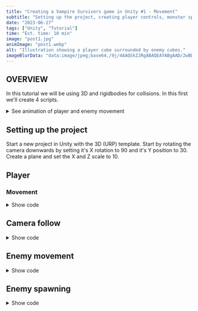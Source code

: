 ```yaml
---
title: "Creating a Vampire Survivors game in Unity #1 - Movement"
subtitle: "Setting up the project, creating player controls, monster spawning and follow behaviour"
date: "2023-06-27"
tags: ["Unity", "Tutorial"]
time: "Est. time: 10 min"
image: "post1.jpg"
animImage: "post1.webp"
alt: "Illustration showing a player cube surrounded by enemy cubes."
imageBlurData: "data:image/jpeg;base64,/9j/4AAQSkZJRgABAQEAYABgAAD/2wBDAAoHBwkHBgoJCAkLCwoMDxkQDw4ODx4WFxIZJCAmJSMgIyIoLTkwKCo2KyIjMkQyNjs9QEBAJjBGS0U+Sjk/QD3/2wBDAQsLCw8NDx0QEB09KSMpPT09PT09PT09PT09PT09PT09PT09PT09PT09PT09PT09PT09PT09PT09PT09PT09PT3/wAARCAAKAAoDASIAAhEBAxEB/8QAFwAAAwEAAAAAAAAAAAAAAAAAAwQFBv/EACMQAAEDAwQCAwAAAAAAAAAAAAECAxEAEiEEBSIxBqEUUWH/xAAUAQEAAAAAAAAAAAAAAAAAAAAE/8QAGhEAAgIDAAAAAAAAAAAAAAAAAQIAEgMEEf/aAAwDAQACEQMRAD8AiM+OaZ3Zhqfmtpfi6xSgIM8RBzkzGPdZ86hLZKC4QU4i7r1RVLUdtacKjfD3Kc4BjP5SikJuPEd/VMdQYfTyOlrHs//Z"
---
```


## OVERVIEW

In this tutorial we will be using 3D and rigidbodies for collisions.
In this first we'll create 4 scripts.

<details>
  <summary>See animation of player and enemy movement</summary>
![alt text](/images/post1.webp "Enemies following the player")
</details>

## Setting up the project

Start a new project in Unity with the 3D (URP) template.
Start by rotating the camera downwards by setting it's X rotation to 90 and it's Y position to 30.
Create a plane and set the X and Z scale to 10.

## Player

### Movement

<details>
  <summary>Show code</summary>

```C#
using System.Collections;
using System.Collections.Generic;
using UnityEngine;

public class PlayerMovement : MonoBehaviour
{
    [SerializeField]private float moveSpeed = 5f;

    void Update()
    {
        float horizontalInput = Input.GetAxis("Horizontal");
        float verticalInput = Input.GetAxis("Vertical");

        Vector3 moveDirection = new Vector3(horizontalInput, 0f, verticalInput).normalized;

        if (moveDirection.magnitude > 0)
        {
            Quaternion targetRotation = Quaternion.LookRotation(moveDirection);
            transform.rotation = targetRotation;
        }

        Vector3 movement = moveDirection * moveSpeed * Time.deltaTime;
        transform.position += movement;
    }
}
```

</details>

## Camera follow

<details>
  <summary>Show code</summary>
```javascript
var s = "JavaScript syntax highlighting";
alert(s);
```
</details>

## Enemy movement

<details>
  <summary>Show code</summary>
```javascript
var s = "JavaScript syntax highlighting";
alert(s);
```
</details>

## Enemy spawning

<details>
  <summary>Show code</summary>
```javascript
var s = "JavaScript syntax highlighting";
alert(s);
```
</details>
